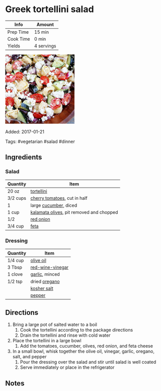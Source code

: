# Greek tortellini salad

| Info      | Amount     |
| --------- | ---------- |
| Prep Time | 15 min     |
| Cook Time | 0 min      |
| Yields    | 4 servings |

![Greek tortellini salad](../_assets/greek-tortellini.jpg)

Added: 2017-01-21

Tags: #vegetarian #salad #dinner

## Ingredients

### Salad

| Quantity | Item                                                                           |
| -------- | ------------------------------------------------------------------------------ |
| 20 oz    | [tortellini](../_ingredients/tortellini.md)                                    |
| 3/2 cups | [cherry tomatoes](../_ingredients/cherry-tomato.md), cut in half               |
| 1        | large [cucumber](../_ingredients/cucumber.md), diced                           |
| 1 cup    | [kalamata olives](../_ingredients/kalamata-olives.md), pit removed and chopped |
| 1/2      | [red onion](../_ingredients/red-onion.md)                                      |
| 3/4 cup  | [feta](../_ingredients/feta.md)                                                |

### Dressing

| Quantity | Item                                                    |
| -------- | ------------------------------------------------------- |
| 1/4 cup  | [olive oil](../_ingredients/olive-oil.md)               |
| 3 Tbsp   | [red-wine-vinegar](../_ingredients/red-wine-vinegar.md) |
| 1 clove  | [garlic](../_ingredients/garlic.md), minced             |
| 1/2 tsp  | dried [oregano](../_ingredients/oregano.md)             |
|          | [kosher salt](../_ingredients/kosher-salt.md)           |
|          | [pepper](../_ingredients/pepper.md)                     |

## Directions

1. Bring a large pot of salted water to a boil
   1. Cook the tortellini according to the package directions
   2. Drain the tortellini and rinse with cold water
2. Place the tortellini in a large bowl
   1. Add the tomatoes, cucumber, olives, red onion, and feta cheese
3. In a small bowl, whisk together the olive oil, vinegar, garlic, oregano, salt, and pepper
   1. Pour the dressing over the salad and stir until salad is well coated
   2. Serve immediately or place in the refrigerator

## Notes

[^1]: This salad will keep in the fridge for up to 3 days

